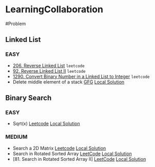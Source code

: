 # LearningCollaboration
#Problem

## Linked List
### EASY
- [206. Reverse Linked List](https://leetcode.com/problems/reverse-linked-list/) `leetcode`
- [92. Reverse Linked List II](https://leetcode.com/problems/reverse-linked-list-ii/) `leetcode`
- [1290. Convert Binary Number in a Linked List to Integer](https://leetcode.com/problems/convert-binary-number-in-a-linked-list-to-integer/description/) `leetcode`
- Delete middle element of a stack  [GFG](https://practice.geeksforgeeks.org/problems/delete-middle-element-of-a-stack/1)    [Local Solution](https://github.com/pintugorai/LearningCollaboration/blob/master/Solutions/DataStructure/Stack/DeleteMiddleElement.txt)



## Binary Search
### EASY
- Sqrt(x) [Leetcode](https://leetcode.com/problems/sqrtx/description/) [Local Solution](https://github.com/pintugorai/LearningCollaboration/blob/master/Solutions/DataStructure/BinarySearch/squreroot.txt)

### MEDIUM
- Search a 2D Matrix  [Leetcode](https://leetcode.com/problems/search-a-2d-matrix/description/) [Local Solution](https://github.com/pintugorai/LearningCollaboration/blob/master/Solutions/DataStructure/BinarySearch/BinarySearchInMatrix.txt)
- Search in Rotated Sorted Array [LeetCode](https://leetcode.com/problems/search-in-rotated-sorted-array/) [Local Solution](https://github.com/pintugorai/LearningCollaboration/blob/master/Solutions/DataStructure/BinarySearch/33.%20Search%20in%20Rotated%20Sorted%20Array.txt)
- [81. Search in Rotated Sorted Array II] [LeetCode](https://leetcode.com/problems/search-in-rotated-sorted-array-ii/description/) [Local Solution](https://github.com/pintugorai/LearningCollaboration/blob/master/Solutions/DataStructure/BinarySearch/81.%20Search%20in%20Rotated%20Sorted%20Array%20II.txt)

